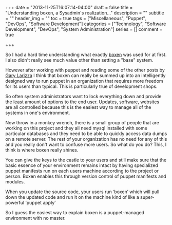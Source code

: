 +++
date = "2013-11-25T16:07:14-04:00"
draft = false
title = "Understanding boxen, a Sysadmin's realization..."
description = ""
subtitle = ""
header_img = ""
toc = true
tags = ["Miscellaneous", "Puppet", "DevOps", "Software Development"]
categories = ["Technology", "Software Development", "DevOps", "System Administration"]
series = []
comment = true

+++

So I had a hard time understanding what exactly [boxen](http://boxen.github.com) was used for at first. I also didn't really see much value other than setting a "base" system.

<!--More-->

However after working with puppet and reading some of the other posts by [Gary Larizza](http://garylarizza.com/blog/2013/02/15/puppet-plus-github-equals-laptop-love/ "Blog from Gary Larizza, an Engineer at Puppet Labs with a lot to say.") I think that boxen can really be summed up into an intelligently designed way to run puppet in an organization that requires more freedom for its users than typical. This is particularly true of development shops.



So often system administrators want to lock everything down and provide the least amount of options to the end user. Updates, software, websites are all controlled because this is the easiest way to manage all of the systems in one's environment.

Now throw in a monkey wrench, there is a small group of people that are working on this project and they all need mysql installed with some particular databases and they need to be able to quickly access data dumps on a remote server. The rest of your organization has no need for any of this and you really don't want to confuse more users. So what do you do? This, I think is where boxen really shines.

You can give the keys to the castle to your users and still make sure that the basic essence of your environment remains intact by having specialized puppet manifests run on each users machine according to the project or person. Boxen enables this through version control of puppet manifests and modules.

When you update the source code, your users run ‘boxen’  which will pull down the updated code and run it on the machine kind of like a super-powerful ‘puppet apply’


So I guess the easiest way to explain boxen is a puppet-managed environment with no master.

